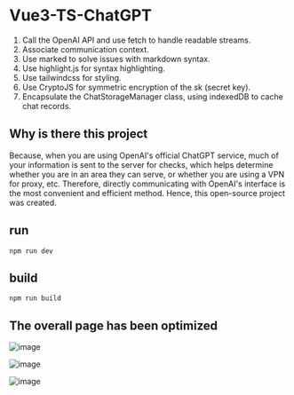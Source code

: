 # Vue3-TS-ChatGPT

1. Call the OpenAI API and use fetch to handle readable streams.
2. Associate communication context.
3. Use marked to solve issues with markdown syntax.
4. Use highlight.js for syntax highlighting.
5. Use tailwindcss for styling.
6. Use CryptoJS for symmetric encryption of the sk (secret key).
7. Encapsulate the ChatStorageManager class, using indexedDB to cache chat records.

## Why is there this project
  Because, when you are using OpenAI's official ChatGPT service, much of your information is sent to the server for checks, which helps determine whether you are in an area they can serve, or whether you are using a VPN for proxy, etc. Therefore, directly communicating with OpenAI's interface is the most convenient and efficient method. Hence, this open-source project was created.

## run
```
npm run dev
```

## build
```
npm run build
```

## The overall page has been optimized
![image](https://github.com/sumingcheng/Vue3-TS-ChatGPT/assets/21992204/4589ff10-d655-40e7-918b-599f907b42d1)

![image](https://github.com/sumingcheng/Vue3-TS-ChatGPT/assets/21992204/6eed82ca-8f35-455b-9f0e-5945576d4988)

![image](https://github.com/sumingcheng/Vue3-TS-ChatGPT/assets/21992204/901dfa78-6a5a-4119-ac80-0fab6c3d5317)

